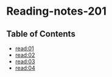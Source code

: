 # Reading-notes-201

## Table of Contents

* [read:01](https://gamer-planet.github.io/reading-notes-201/Read:%2001)
* [read:02](https://gamer-planet.github.io/reading-notes-201/Read:%2002)
* [read:03](https://gamer-planet.github.io/reading-notes-201/Read:%2003)
* [read:04](https://gamer-planet.github.io/reading-notes-201/Read:%2004)
